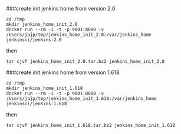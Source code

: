 ###create init jenkins home from version 2.0

    cd /tmp
    mkdir jenkins_home_init_2.0
    docker run --rm -i -t -p 9001:8080 -v /Users/jajp/tmp/jenkins_home_init_2.0:/var/jenkins_home jenkinsci/jenkins:2.0

then

    tar cjvf jenkins_home_init_2.0.tar.bz2 jenkins_home_init_2.0

###create init jenkins home from version 1.618

    cd /tmp
    mkdir jenkins_home_init_1.618
    docker run --rm -i -t -p 9001:8080 -v /Users/jajp/tmp/jenkins_home_init_1.618:/var/jenkins_home jenkinsci/jenkins:1.618

then

    tar cjvf jenkins_home_init_1.618.tar.bz2 jenkins_home_init_1.618
